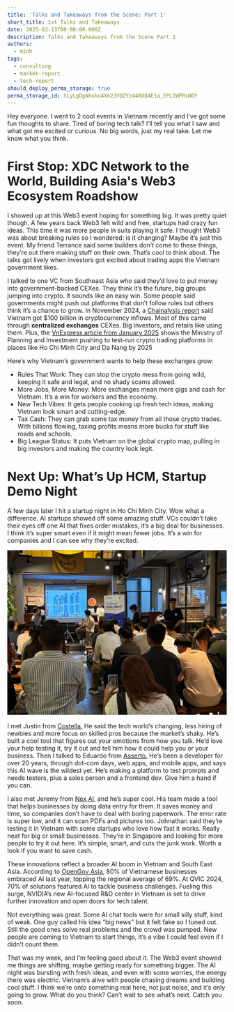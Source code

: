 ```yaml
---
title: 'Talks and Takeaways from the Scene: Part 1'
short_title: 1st Talks and Takeaways
date: 2025-03-13T00:00:00.000Z
description: Talks and Takeaways from the Scene Part 1
authors:
  - minh
tags:
  - consulting
  - market-report
  - tech-report
should_deploy_perma_storage: true
perma_storage_id: tLyLgDgNhoku4Xn23VQZYz44RXQ4E1a_EPLIWPRsNOY
---
```


Hey everyone. I went to 2 cool events in Vietnam recently and I’ve got some fun thoughts to share. Tired of boring tech talk? I’ll tell you what I saw and what got me excited or curious. No big words, just my real take. Let me know what you think.

# First Stop: XDC Network to the World, Building Asia's Web3 Ecosystem Roadshow

I showed up at this Web3 event hoping for something big. It was pretty quiet though. A few years back Web3 felt wild and free, startups had crazy fun ideas. This time it was more people in suits playing it safe. I thought Web3 was about breaking rules so I wondered: is it changing? Maybe it’s just this event. My friend Terrance said some builders don’t come to these things, they’re out there making stuff on their own. That’s cool to think about. The talks got lively when investors got excited about trading apps the Vietnam government likes. 

I talked to one VC from Southeast Asia who said they’d love to put money into government-backed CEXes. They think it’s the future, big groups jumping into crypto. It sounds like an easy win. Some people said governments might push out platforms that don’t follow rules but others think it’s a chance to grow. In November 2024, a [Chainalysis report](https://www.chainalysis.com/blog/central-southern-asia-crypto-adoption-2024/) said Vietnam got $100 billion in cryptocurrency inflows. Most of this came through **centralized exchanges** CEXes. Big investors, and retails like using them. Plus, the [VnExpress article from January 2025](https://vnexpress.net/de-xuat-thu-nghiem-san-giao-dich-tien-so-tai-trung-tam-tai-chinh-4837314.html) shows the Ministry of Planning and Investment pushing to test-run crypto trading platforms in places like Ho Chi Minh City and Da Nang by 2025

Here’s why Vietnam’s government wants to help these exchanges grow:

- Rules That Work: They can stop the crypto mess from going wild, keeping it safe and legal, and no shady scams allowed.
- More Jobs, More Money: More exchanges mean more gigs and cash for Vietnam. It’s a win for workers and the economy.
- New Tech Vibes: It gets people cooking up fresh tech ideas, making Vietnam look smart and cutting-edge.
- Tax Cash: They can grab some tax money from all those crypto trades. With billions flowing, taxing profits means more bucks for stuff like roads and schools.
- Big League Status: It puts Vietnam on the global crypto map, pulling in big investors and making the country look legit.

# Next Up: What’s Up HCM, Startup Demo Night

A few days later I hit a startup night in Ho Chi Minh City. Wow what a difference. AI startups showed off some amazing stuff. VCs couldn’t take their eyes off one AI that fixes order mistakes, it’s a big deal for businesses. I think it’s super smart even if it might mean fewer jobs. It’s a win for companies and I can see why they’re excited.

![](assets/event-takeaways-1st-1.webp)

I met Justin from [Costella.](https://www.costella.co/) He said the tech world’s changing, less hiring of newbies and more focus on skilled pros because the market’s shaky. He’s built a cool tool that figures out your emotions from how you talk. He’d love your help testing it, try it out and tell him how it could help you or your business. Then I talked to Eduardo from [Asserto.](https://asserto.ai/) He’s been a developer for over 20 years, through dot-com days, web apps, and mobile apps, and says this AI wave is the wildest yet. He’s making a platform to test prompts and needs testers, plus a sales person and a frontend dev. Give him a hand if you can. 

I also met Jeremy from [Nex AI](https://www.nexai.app/), and he’s super cool. His team made a tool that helps businesses by doing data entry for them. It saves money and time, so companies don’t have to deal with boring paperwork. The error rate is super low, and it can scan PDFs and pictures too. Johnathan said they’re testing it in Vietnam with some startups who love how fast it works. Really neat for big or small businesses. They’re in Singapore and looking for more people to try it out here. It’s simple, smart, and cuts the junk work. Worth a look if you want to save cash. 

These innovations reflect a broader AI boom in Vietnam and South East Asia. According to [OpenGov Asia](https://opengovasia.com/2025/02/08/vietnams-ai-future-innovation-policy-and-growth/), 80% of Vietnamese businesses embraced AI last year, topping the regional average of 69%. At QVIC 2024, 70% of solutions featured AI to tackle business challenges. Fueling this surge, NVIDIA’s new AI-focused R&D center in Vietnam is set to drive further innovation and open doors for tech talent.

Not everything was great. Some AI chat tools were for small silly stuff, kind of weak. One guy called his idea “big news” but it felt fake so I tuned out. Still the good ones solve real problems and the crowd was pumped. New people are coming to Vietnam to start things, it’s a vibe I could feel even if I didn’t count them. 

That was my week, and I’m feeling good about it. The Web3 event showed me things are shifting, maybe getting ready for something bigger. The AI night was bursting with fresh ideas, and even with some worries, the energy there was electric. Vietnam’s alive with people chasing dreams and building cool stuff. I think we’re onto something real here, not just noise, and it’s only going to grow. What do you think? Can’t wait to see what’s next. Catch you soon.
